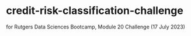 # credit-risk-classification-challenge
for Rutgers Data Sciences Bootcamp, Module 20 Challenge (17 July 2023)

